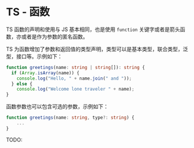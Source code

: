 # TS - 函数

TS 函数的声明和使用与 JS 基本相同，也是使用 `function` 关键字或者是箭头函数，亦或者是作为参数的匿名函数。

TS 为函数增加了参数和返回值的类型声明，类型可以是基本类型，联合类型，泛型，接口等。示例如下：

```ts
function greetings(name: string | string[]): string {
  if (Array.isArray(name)) {
    console.log("Hello, " + name.join(" and "));
  } else {
    console.log("Welcome lone traveler " + name);
}
```

函数参数也可以包含可选的参数，示例如下：

```ts
function greetings(name: string, type?: string) {
    ...
}
```

TODO:
